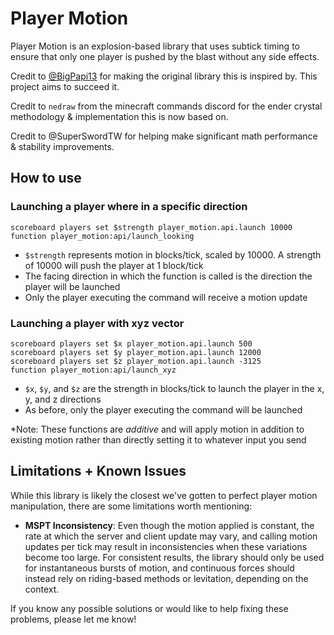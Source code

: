 # Player Motion
Player Motion is an explosion-based library that uses subtick timing to ensure that only one player is pushed by the blast without any side effects.

Credit to [@BigPapi13](https://github.com/BigPapi13/Delta) for making the original library this is inspired by. This project aims to succeed it.

Credit to `nedraw` from the minecraft commands discord for the ender crystal methodology & implementation this is now based on.

Credit to @SuperSwordTW for helping make significant math performance & stability improvements.

## How to use

### Launching a player where in a specific direction

```mcfunction
scoreboard players set $strength player_motion.api.launch 10000
function player_motion:api/launch_looking
```
- `$strength` represents motion in blocks/tick, scaled by 10000. A strength of 10000 will push the player at 1 block/tick
- The facing direction in which the function is called is the direction the player will be launched
- Only the player executing the command will receive a motion update

### Launching a player with xyz vector

```mcfunction
scoreboard players set $x player_motion.api.launch 500
scoreboard players set $y player_motion.api.launch 12000
scoreboard players set $z player_motion.api.launch -3125
function player_motion:api/launch_xyz
```
- `$x`, `$y`, and `$z` are the strength in blocks/tick to launch the player in the x, y, and z directions
- As before, only the player executing the command will be launched

*Note: These functions are *additive* and will apply motion in addition to existing motion rather than directly setting it to whatever input you send 

## Limitations + Known Issues

While this library is likely the closest we've gotten to perfect player motion manipulation, there are some limitations worth mentioning:
- **MSPT Inconsistency**: Even though the motion applied is constant, the rate at which the server and client update may vary, and calling motion updates per tick may result in inconsistencies when these variations become too large. For consistent results, the library should only be used for instantaneous bursts of motion, and continuous forces should instead rely on riding-based methods or levitation, depending on the context.

If you know any possible solutions or would like to help fixing these problems, please let me know!
